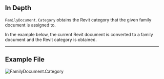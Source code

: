 ## In Depth
`FamilyDocument.Category` obtains the Revit category that the given family document is assigned to.

In the example below, the current Revit document is converted to a family document and the Revit category is obtained.
___
## Example File

![FamilyDocument.Category](./Revit.Application.FamilyDocument.Category_img.jpg)